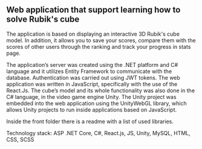 ## Web application that support learning how to solve Rubik's cube

The application is based on displaying an interactive 3D Rubik's cube model. In addition, it allows you to save your scores, compare them with the scores of other users through the ranking and track your progress in stats page.

The application’s server was created using the .NET platform and C# language and it utilizes Entity Framework to communicate with the database. Authentication was carried out using JWT tokens. The web application was written in JavaScript, specifically with the use of the React.Js. The cube’s model and its whole functionality was also done in the C# language, in the video game engine Unity. The Unity project was embedded into the web application using the UnityWebGL library, which allows Unity projects to run inside applications based on JavaScript.

Inside the front folder there is a readme with a list of used libraries.

Technology stack: ASP .NET Core, C#, React.js, JS, Unity, MySQL, HTML, CSS, SCSS 
